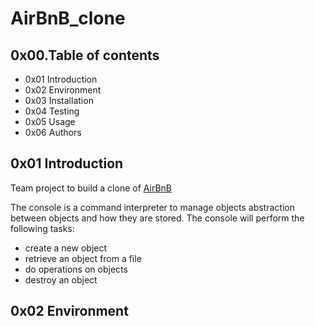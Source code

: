 # AirBnB_clone
## 0x00.Table of contents

- 0x01 Introduction
- 0x02 Environment
- 0x03 Installation
- 0x04 Testing
- 0x05 Usage
- 0x06 Authors

## 0x01 Introduction

Team project to build a clone of [AirBnB](https://www.airbnb.com)

The console is a command interpreter to manage objects abstraction between objects and how they are stored.
The console will perform the following tasks:
- create a new object
- retrieve an object from a file
- do operations on objects
- destroy an object

## 0x02 Environment
